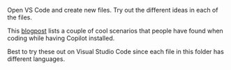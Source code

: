 Open VS Code and create new files. Try out the different ideas in each of the files.

This [blogpost](https://github.blog/2022-09-14-8-things-you-didnt-know-you-could-do-with-github-copilot/) lists a couple of cool scenarios that people have found when coding while having Copilot installed.

Best to try these out on Visual Studio Code since each file in this folder has different languages.

